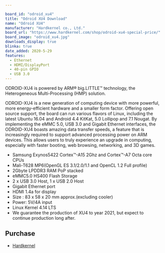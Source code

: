 ```yaml
---

board_id: "odroid_xu4"
title: "Odroid XU4 Download"
name: "Odroid XU4"
manufacturer: "Hardkernel co., Ltd."
board_url: "https://www.hardkernel.com/shop/odroid-xu4-special-price/"
board_image: "odroid_xu4.jpg"
downloads_display: true
blinka: true
date_added: 2020-5-29
features:
  - Ethernet
  - HDMI/DisplayPort
  - 40-pin GPIO
  - USB 3.0
---
```


ODROID-XU4 is powered by ARM® big.LITTLE™ technology, the Heterogeneous Multi-Processing (HMP) solution.

ODROID-XU4 is a new generation of computing device with more powerful, more energy-efficient hardware and a smaller form factor. Offering open source support, the board can run various flavors of Linux, including the latest Ubuntu 16.04 and Android 4.4 KitKat, 5.0 Lollipop and 7.1 Nougat.
By implementing the eMMC 5.0, USB 3.0 and Gigabit Ethernet interfaces, the ODROID-XU4 boasts amazing data transfer speeds, a feature that is increasingly required to support advanced processing power on ARM devices.
This allows users to truly experience an upgrade in computing, especially with faster booting, web browsing, networking, and 3D games.

- Samsung Exynos5422 Cortex™-A15 2Ghz and Cortex™-A7 Octa core CPUs
- Mali-T628 MP6(OpenGL ES 3.1/2.0/1.1 and OpenCL 1.2 Full profile)
- 2Gbyte LPDDR3 RAM PoP stacked
- eMMC5.0 HS400 Flash Storage
- 2 x USB 3.0 Host, 1 x USB 2.0 Host
- Gigabit Ethernet port
- HDMI 1.4a for display
- Size : 83 x 58 x 20 mm approx.(excluding cooler)
- Power: 5V/4A input
- Linux Kernel 4.14 LTS
- We guarantee the production of XU4 to year 2021, but expect to continue production long after.

## Purchase
* [Hardkernel](https://www.hardkernel.com/shop/odroid-xu4-special-price/)
